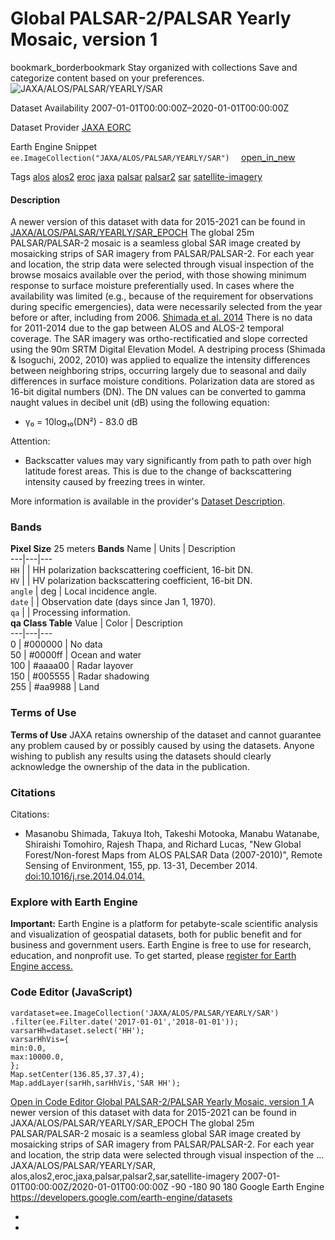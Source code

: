  
#  Global PALSAR-2/PALSAR Yearly Mosaic, version 1 
bookmark_borderbookmark Stay organized with collections  Save and categorize content based on your preferences. 
![JAXA/ALOS/PALSAR/YEARLY/SAR](https://developers.google.com/earth-engine/datasets/images/JAXA/JAXA_ALOS_PALSAR_YEARLY_SAR_sample.png) 

Dataset Availability
    2007-01-01T00:00:00Z–2020-01-01T00:00:00Z 

Dataset Provider
     [ JAXA EORC ](https://www.eorc.jaxa.jp/ALOS/en/dataset/fnf_e.htm) 

Earth Engine Snippet
     `    ee.ImageCollection("JAXA/ALOS/PALSAR/YEARLY/SAR")   ` [ open_in_new ](https://code.earthengine.google.com/?scriptPath=Examples:Datasets/JAXA/JAXA_ALOS_PALSAR_YEARLY_SAR) 

Tags
     [alos](https://developers.google.com/earth-engine/datasets/tags/alos) [alos2](https://developers.google.com/earth-engine/datasets/tags/alos2) [eroc](https://developers.google.com/earth-engine/datasets/tags/eroc) [jaxa](https://developers.google.com/earth-engine/datasets/tags/jaxa) [palsar](https://developers.google.com/earth-engine/datasets/tags/palsar) [palsar2](https://developers.google.com/earth-engine/datasets/tags/palsar2) [sar](https://developers.google.com/earth-engine/datasets/tags/sar) [satellite-imagery](https://developers.google.com/earth-engine/datasets/tags/satellite-imagery)
#### Description
A newer version of this dataset with data for 2015-2021 can be found in [JAXA/ALOS/PALSAR/YEARLY/SAR_EPOCH](https://developers.google.com/earth-engine/datasets/catalog/JAXA_ALOS_PALSAR_YEARLY_SAR_EPOCH)
The global 25m PALSAR/PALSAR-2 mosaic is a seamless global SAR image created by mosaicking strips of SAR imagery from PALSAR/PALSAR-2. For each year and location, the strip data were selected through visual inspection of the browse mosaics available over the period, with those showing minimum response to surface moisture preferentially used. In cases where the availability was limited (e.g., because of the requirement for observations during specific emergencies), data were necessarily selected from the year before or after, including from 2006. [Shimada et al. 2014](https://doi.org/10.1016/j.rse.2014.04.014)
There is no data for 2011-2014 due to the gap between ALOS and ALOS-2 temporal coverage.
The SAR imagery was ortho-rectificatied and slope corrected using the 90m SRTM Digital Elevation Model. A destriping process (Shimada & Isoguchi, 2002, 2010) was applied to equalize the intensity differences between neighboring strips, occurring largely due to seasonal and daily differences in surface moisture conditions.
Polarization data are stored as 16-bit digital numbers (DN). The DN values can be converted to gamma naught values in decibel unit (dB) using the following equation:
  * γ₀ = 10log₁₀(DN²) - 83.0 dB


Attention:
  * Backscatter values may vary significantly from path to path over high latitude forest areas. This is due to the change of backscattering intensity caused by freezing trees in winter.


More information is available in the provider's [Dataset Description](https://www.eorc.jaxa.jp/ALOS/en/palsar_fnf/DatasetDescription_PALSAR2_Mosaic_FNF_revH.pdf).
### Bands
**Pixel Size** 25 meters 
**Bands**
Name | Units | Description  
---|---|---  
`HH` |  | HH polarization backscattering coefficient, 16-bit DN.  
`HV` |  | HV polarization backscattering coefficient, 16-bit DN.  
`angle` | deg | Local incidence angle.  
`date` |  | Observation date (days since Jan 1, 1970).  
`qa` |  | Processing information.  
**qa Class Table**
Value | Color | Description  
---|---|---  
0 | #000000 | No data  
50 | #0000ff | Ocean and water  
100 | #aaaa00 | Radar layover  
150 | #005555 | Radar shadowing  
255 | #aa9988 | Land  
### Terms of Use
**Terms of Use**
JAXA retains ownership of the dataset and cannot guarantee any problem caused by or possibly caused by using the datasets. Anyone wishing to publish any results using the datasets should clearly acknowledge the ownership of the data in the publication.
### Citations
Citations:
  * Masanobu Shimada, Takuya Itoh, Takeshi Motooka, Manabu Watanabe, Shiraishi Tomohiro, Rajesh Thapa, and Richard Lucas, "New Global Forest/Non-forest Maps from ALOS PALSAR Data (2007-2010)", Remote Sensing of Environment, 155, pp. 13-31, December 2014. [doi:10.1016/j.rse.2014.04.014.](https://doi.org/10.1016/j.rse.2014.04.014)


### Explore with Earth Engine
**Important:** Earth Engine is a platform for petabyte-scale scientific analysis and visualization of geospatial datasets, both for public benefit and for business and government users. Earth Engine is free to use for research, education, and nonprofit use. To get started, please [register for Earth Engine access.](https://console.cloud.google.com/earth-engine)
### Code Editor (JavaScript)
```
vardataset=ee.ImageCollection('JAXA/ALOS/PALSAR/YEARLY/SAR')
.filter(ee.Filter.date('2017-01-01','2018-01-01'));
varsarHh=dataset.select('HH');
varsarHhVis={
min:0.0,
max:10000.0,
};
Map.setCenter(136.85,37.37,4);
Map.addLayer(sarHh,sarHhVis,'SAR HH');
```
[ Open in Code Editor ](https://code.earthengine.google.com/?scriptPath=Examples:Datasets/JAXA/JAXA_ALOS_PALSAR_YEARLY_SAR)
[ Global PALSAR-2/PALSAR Yearly Mosaic, version 1 ](https://developers.google.com/earth-engine/datasets/catalog/JAXA_ALOS_PALSAR_YEARLY_SAR)
A newer version of this dataset with data for 2015-2021 can be found in JAXA/ALOS/PALSAR/YEARLY/SAR_EPOCH The global 25m PALSAR/PALSAR-2 mosaic is a seamless global SAR image created by mosaicking strips of SAR imagery from PALSAR/PALSAR-2. For each year and location, the strip data were selected through visual inspection of the …
JAXA/ALOS/PALSAR/YEARLY/SAR, alos,alos2,eroc,jaxa,palsar,palsar2,sar,satellite-imagery 
2007-01-01T00:00:00Z/2020-01-01T00:00:00Z
-90 -180 90 180 
Google Earth Engine
https://developers.google.com/earth-engine/datasets
  * [ ](https://doi.org/https://www.eorc.jaxa.jp/ALOS/en/dataset/fnf_e.htm)
  * [ ](https://doi.org/https://developers.google.com/earth-engine/datasets/catalog/JAXA_ALOS_PALSAR_YEARLY_SAR)


